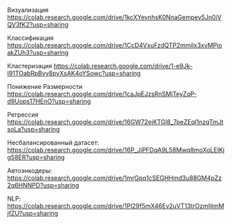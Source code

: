 Визуализация
https://colab.research.google.com/drive/1kcXYevnhsK0NnaGempey5Jn0iVQV3fK2?usp=sharing

Классификация
https://colab.research.google.com/drive/1CcD4VxuFzdQTP2mmiIx3xvMPjoakZUh3?usp=sharing

Кластеризация
https://colab.research.google.com/drive/1-e9Jk-I91TOabRpBvy8pvXsAK4oYSowc?usp=sharing

Понижение Размерности
https://colab.research.google.com/drive/1caJpEJzsRnSMjTeyZqP-d9Uops17HEnO?usp=sharing

Регрессия
https://colab.research.google.com/drive/16GW72ejKTGl8_7peZEqI1nzqTmJtsoLa?usp=sharing

Несбалансированный датасет:
https://colab.research.google.com/drive/16P_JiPFDqA9L58Mwq8moXoLEIKjg58ER?usp=sharing

Автоэнкодеры:
https://colab.research.google.com/drive/1mrGpq1cSEGHHmd3u88GM4pZz2q6HNNPD?usp=sharing

NLP:
https://colab.research.google.com/drive/1Pl29f5mX46Ev2uVT13trOzmIjtmMjfZU?usp=sharing
